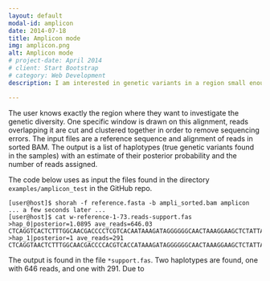 ```yaml
---
layout: default
modal-id: amplicon
date: 2014-07-18
title: Amplicon mode
img: amplicon.png
alt: Amplicon mode
# project-date: April 2014
# client: Start Bootstrap
# category: Web Development
description: I am interested in genetic variants in a region small enough that one read covers it entirely. Coverage there is high, even in the order of thousands.

---
```


The user knows exactly the region where they want to investigate the genetic diversity. One specific window is drawn
on this alignment, reads overlapping it are cut and clustered together in order to remove sequencing errors.
The input files are a reference sequence and alignment of reads in sorted BAM.
The output is a list of haplotypes (true genetic variants found in the samples) with an estimate of their posterior
probability and the number of reads assigned.

The code below uses as input the files found in the directory `examples/amplicon_test` in the GitHub repo.

    [user@host]$ shorah -f reference.fasta -b ampli_sorted.bam amplicon
    ... a few seconds later ...
    [user@host]$ cat w-reference-1-73.reads-support.fas
    >hap_0|posterior=1.0895 ave_reads=646.03
    CTCAGGTCACTCTTTGGCAACGACCCCTCGTCACAATAAAGATAGGGGGGCAACTAAAGGAAGCTCTATTAGA
    >hap_1|posterior=1 ave_reads=291
    CTCAGGTAACTCTTTGGCAACGACCCCACGTCACCATAAAGATAGGGGGGCAACTAAAGGAAGCTCTATTAGA

The output is found in the file `*support.fas`. Two haplotypes are found, one with 646 reads, and one with 291.
Due to
